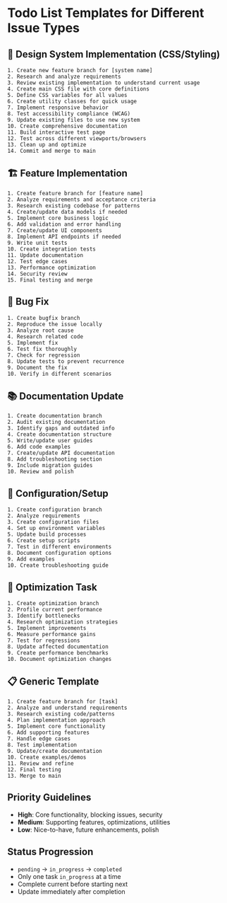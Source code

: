 # Todo List Templates for Different Issue Types

## 🎨 Design System Implementation (CSS/Styling)
```
1. Create new feature branch for [system name]
2. Research and analyze requirements
3. Review existing implementation to understand current usage
4. Create main CSS file with core definitions
5. Define CSS variables for all values
6. Create utility classes for quick usage
7. Implement responsive behavior
8. Test accessibility compliance (WCAG)
9. Update existing files to use new system
10. Create comprehensive documentation
11. Build interactive test page
12. Test across different viewports/browsers
13. Clean up and optimize
14. Commit and merge to main
```

## 🏗️ Feature Implementation
```
1. Create feature branch for [feature name]
2. Analyze requirements and acceptance criteria
3. Research existing codebase for patterns
4. Create/update data models if needed
5. Implement core business logic
6. Add validation and error handling
7. Create/update UI components
8. Implement API endpoints if needed
9. Write unit tests
10. Create integration tests
11. Update documentation
12. Test edge cases
13. Performance optimization
14. Security review
15. Final testing and merge
```

## 🐛 Bug Fix
```
1. Create bugfix branch
2. Reproduce the issue locally
3. Analyze root cause
4. Research related code
5. Implement fix
6. Test fix thoroughly
7. Check for regression
8. Update tests to prevent recurrence
9. Document the fix
10. Verify in different scenarios
```

## 📚 Documentation Update
```
1. Create documentation branch
2. Audit existing documentation
3. Identify gaps and outdated info
4. Create documentation structure
5. Write/update user guides
6. Add code examples
7. Create/update API documentation
8. Add troubleshooting section
9. Include migration guides
10. Review and polish
```

## 🔧 Configuration/Setup
```
1. Create configuration branch
2. Analyze requirements
3. Create configuration files
4. Set up environment variables
5. Update build processes
6. Create setup scripts
7. Test in different environments
8. Document configuration options
9. Add examples
10. Create troubleshooting guide
```

## 🎯 Optimization Task
```
1. Create optimization branch
2. Profile current performance
3. Identify bottlenecks
4. Research optimization strategies
5. Implement improvements
6. Measure performance gains
7. Test for regressions
8. Update affected documentation
9. Create performance benchmarks
10. Document optimization changes
```

## 📋 Generic Template
```
1. Create feature branch for [task]
2. Analyze and understand requirements
3. Research existing code/patterns
4. Plan implementation approach
5. Implement core functionality
6. Add supporting features
7. Handle edge cases
8. Test implementation
9. Update/create documentation
10. Create examples/demos
11. Review and refine
12. Final testing
13. Merge to main
```

## Priority Guidelines
- **High**: Core functionality, blocking issues, security
- **Medium**: Supporting features, optimizations, utilities
- **Low**: Nice-to-have, future enhancements, polish

## Status Progression
- `pending` → `in_progress` → `completed`
- Only one task `in_progress` at a time
- Complete current before starting next
- Update immediately after completion